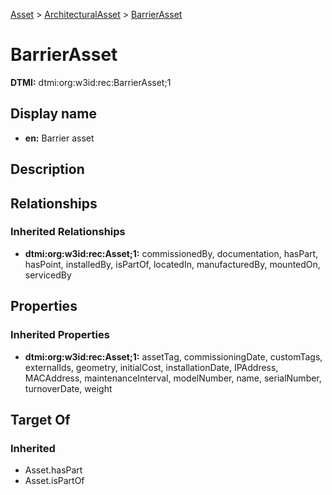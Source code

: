 [Asset](../../Asset.md) > [ArchitecturalAsset](../ArchitecturalAsset.md) > [BarrierAsset](.)
# BarrierAsset
**DTMI:** dtmi:org:w3id:rec:BarrierAsset;1
## Display name
- **en:** Barrier asset
## Description
## Relationships
### Inherited Relationships
* **dtmi:org:w3id:rec:Asset;1:** commissionedBy, documentation, hasPart, hasPoint, installedBy, isPartOf, locatedIn, manufacturedBy, mountedOn, servicedBy
## Properties
### Inherited Properties
* **dtmi:org:w3id:rec:Asset;1:** assetTag, commissioningDate, customTags, externalIds, geometry, initialCost, installationDate, IPAddress, MACAddress, maintenanceInterval, modelNumber, name, serialNumber, turnoverDate, weight
## Target Of
### Inherited
* Asset.hasPart
* Asset.isPartOf
